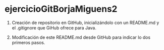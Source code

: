 # ejercicioGitBorjaMiguens2

1. Creación de repositorio en GitHub, inicializándolo con un README.md y el .gitignore que GiHub ofrece para Java.

2. Modificación de este README.md desde GitHub para indicar lo dos primeros pasos.
